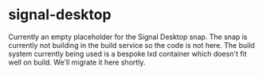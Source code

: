# signal-desktop

Currently an empty placeholder for the Signal Desktop snap.
The snap is currently not building in the build service so the code is not here.
The build system currently being used is a bespoke lxd container which doesn't fit well on build.
We'll migrate it here shortly.
